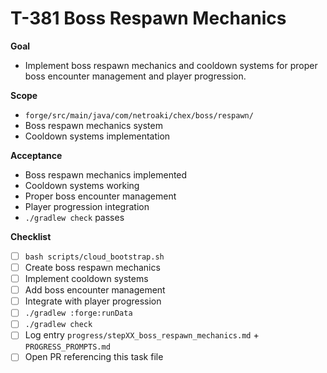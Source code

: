 # T-381 Boss Respawn Mechanics

**Goal**

- Implement boss respawn mechanics and cooldown systems for proper boss encounter management and player progression.

**Scope**

- `forge/src/main/java/com/netroaki/chex/boss/respawn/`
- Boss respawn mechanics system
- Cooldown systems implementation

**Acceptance**

- Boss respawn mechanics implemented
- Cooldown systems working
- Proper boss encounter management
- Player progression integration
- `./gradlew check` passes

**Checklist**

- [ ] `bash scripts/cloud_bootstrap.sh`
- [ ] Create boss respawn mechanics
- [ ] Implement cooldown systems
- [ ] Add boss encounter management
- [ ] Integrate with player progression
- [ ] `./gradlew :forge:runData`
- [ ] `./gradlew check`
- [ ] Log entry `progress/stepXX_boss_respawn_mechanics.md` + `PROGRESS_PROMPTS.md`
- [ ] Open PR referencing this task file
